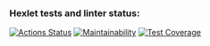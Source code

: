 ### Hexlet tests and linter status:
[![Actions Status](https://github.com/Semyon1101o/frontend-project-46/actions/workflows/hexlet-check.yml/badge.svg)](https://github.com/Semyon1101o/frontend-project-46/actions)
[![Maintainability](https://api.codeclimate.com/v1/badges/9d4ee9e0812735dc559e/maintainability)](https://codeclimate.com/github/Semyon1101o/frontend-project-46/maintainability)
[![Test Coverage](https://api.codeclimate.com/v1/badges/9d4ee9e0812735dc559e/test_coverage)](https://codeclimate.com/github/Semyon1101o/frontend-project-46/test_coverage) 